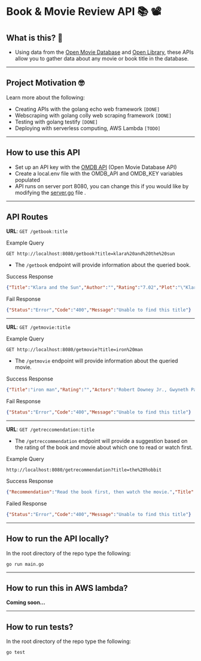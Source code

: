 # Book & Movie Review API 📚 📽️

## What is this? 🎉
- Using data from the [Open Movie Database](https://www.omdbapi.com/) and [Open Library](https://openlibrary.org/), these APIs allow you to gather data about any movie or book title in the database. 
---

## Project Motivation 🤓
Learn more about the following:
- Creating APIs with the golang echo web framework `[DONE]`
- Webscraping with golang colly web scraping framework `[DONE]`
- Testing with golang testify `[DONE]`
- Deploying with serverless computing, AWS Lambda `[TODO]`

---
## How to use this API 
- Set up an API key with the [OMDB API](https://www.omdbapi.com/) (Open Movie Database API) 
- Create a local.env file with the OMDB_API and OMDB_KEY variables populated 
- API runs on server port 8080, you can change this if you would like by modifying the [server.go](server/server.go) file .
---
## API Routes 


**URL**:  `GET /getbook:title`

Example Query

```
GET http://localhost:8080/getbook?title=klara%20and%20the%20sun
```
- The `/getbook` endpoint will provide information about the queried book.

Success Response
```json
{"Title":"Klara and the Sun","Author":"","Rating":"7.02","Plot":"\"Klara and the Sun, the first novel by Kazuo Ishiguro since he was awarded the Nobel Prize in Literature, tells the story of Klara, an Artificial Friend with outstanding observational qualities, who, from her place in the store, watches carefully the behavior of those who come in to browse, and of those who pass on the street outside. She remains hopeful that a customer will soon choose her.Klara and the Sun is a thrilling book that offers a look at our changing world through the eyes of an unforgettable narrator, and one that explores the fundamental question: what does it mean to love?In its award citation in 2017, the Nobel committee described Ishiguro's books as \"novels of great emotional force\" and said he has \"uncovered the abyss beneath our illusory sense of connection with the world.\"\"","Year":"2019"}

```

Fail Response
```json
{"Status":"Error","Code":"400","Message":"Unable to find this title"}
```

 ---

**URL**:  `GET /getmovie:title`

Example Query
```
GET http://localhost:8080/getmovie?title=iron%20man
```
- The `/getmovie` endpoint will provide information about the queried movie.

Success Response
```json
{"Title":"iron man","Rating":"","Actors":"Robert Downey Jr., Gwyneth Paltrow, Terrence Howard","Director":"Jon Favreau","Plot":"After being held captive in an Afghan cave, billionaire engineer Tony Stark creates a unique weaponized suit of armor to fight evil.","ReleaseYear":"2008","Awards":"Nominated for 2 Oscars. 21 wins  73 nominations total"}
```

Fail Response
```json
{"Status":"Error","Code":"400","Message":"Unable to find this title"}
```

---

**URL**:  `GET /getreccomendation:title`

- The `/getreccommendation` endpoint will provide a suggestion based on the rating of the book and movie about which one to read or watch first.


Example Query
```
http://localhost:8080/getrecommendation?title=the%20hobbit
```

Success Response
```json
{"Recommendation":"Read the book first, then watch the movie.","Title":"The Hobbit","BookRating":"8.54","MovieRating":"","MoviePlot":"A homebody hobbit in Middle Earth gets talked into joining a quest with a group of dwarves to recover their treasure from a dragon.","BookPlot":"The Hobbit is a tale of high adventure, undertaken by a company of dwarves in search of dragon-guarded gold. A reluctant partner in this perilous quest is Bilbo Baggins, a comfort-loving unambitious hobbit, who surprises even himself by his resourcefulness and skill as a burglar.Encounters with trolls, goblins, dwarves, elves, and giant spiders, conversations with the dragon, Smaug, and a rather unwilling presence at the Battle of Five Armies are just some of the adventures that befall Bilbo.Bilbo Baggins has taken his place among the ranks of the immortals of children’s fiction. Written by Professor Tolkien for his children, The Hobbit met with instant critical acclaim when published.","Author":"","Director":"Jules Bass, Arthur Rankin Jr.","Actors":"Orson Bean, Richard Boone, Hans Conried, John Huston","BookPublished":"1937","MovieReleased":"1977","MovieAwards":"1 win  2 nominations."}

```
Failed Response
```json
{"Status":"Error","Code":"400","Message":"Unable to find this title"}
```

---
## How to run the API locally?

In the root directory of the repo type the following:

`go run main.go`

---

## How to run this in AWS lambda?

__Coming soon...__


---
## How to run tests?
In the root directory of the repo type the following:

`go test`

